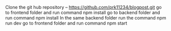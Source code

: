 Clone the git hub repository –
	 https://github.com/prk11234/blogpost.git
go to frontend folder and run command npm install
go to backend folder and run command npm install
In the same backend folder run the command npm run dev
go to frontend folder and run command npm start
